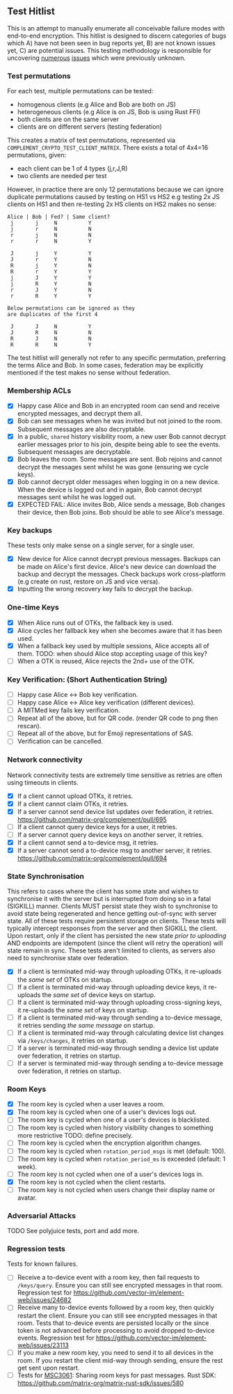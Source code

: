 ## Test Hitlist

This is an attempt to manually enumerate all conceivable failure modes with end-to-end encryption. This hitlist is designed to discern categories of bugs which A) have not been seen in bug reports yet, B) are not known issues yet, C) are potential issues. This testing methodology is responsible for uncovering [numerous](https://github.com/matrix-org/synapse/issues/16680) [issues](https://github.com/matrix-org/synapse/issues/16681) which were previously unknown.

### Test permutations

For each test, multiple permutations can be tested:
 - homogenous clients (e.g Alice and Bob are both on JS)
 - heterogeneous clients (e.g Alice is on JS, Bob is using Rust FFI)
 - both clients are on the same server
 - clients are on different servers (testing federation)

This creates a matrix of test permutations, represented via `COMPLEMENT_CRYPTO_TEST_CLIENT_MATRIX`. There exists a total of 4x4=16 permutations, given:
- each client can be 1 of 4 types (j,r,J,R)
- two clients are needed per test

However, in practice there are only 12 permutations because we can ignore duplicate permutations caused by testing on HS1 vs HS2 e.g testing 2x JS clients on HS1 and then re-testing 2x HS clients on HS2 makes no sense:
```
Alice | Bob | Fed? | Same client?
 j       j     N          Y
 j       r     N          N
 r       j     N          N
 r       r     N          Y

 J       j     Y          Y
 J       r     Y          N
 R       j     Y          N
 R       r     Y          Y
 j       J     Y          Y
 j       R     Y          N
 r       J     Y          N
 r       R     Y          Y

Below permutations can be ignored as they
are duplicates of the first 4

 J       J     N          Y
 J       R     N          N
 R       J     N          N
 R       R     N          Y
```

The test hitlist will generally not refer to any specific permutation, preferring the terms Alice and Bob. In some cases, federation may be explicitly mentioned if the test makes no sense without federation.

### Membership ACLs
- [x] Happy case Alice and Bob in an encrypted room can send and receive encrypted messages, and decrypt them all.
- [x] Bob can see messages when he was invited but not joined to the room. Subsequent messages are also decryptable.
- [x] In a public, `shared` history visibility room, a new user Bob cannot decrypt earlier messages prior to his join, despite being able to see the events. Subsequent messages are decryptable.
- [x] Bob leaves the room. Some messages are sent. Bob rejoins and cannot decrypt the messages sent whilst he was gone (ensuring we cycle keys).
- [x] Bob cannot decrypt older messages when logging in on a new device. When the device is logged out and in again, Bob cannot decrypt messages sent whilst he was logged out.
- [x] EXPECTED FAIL: Alice invites Bob, Alice sends a message, Bob changes their device, then Bob joins. Bob should be able to see Alice's message.

### Key backups
These tests only make sense on a single server, for a single user.

- [x] New device for Alice cannot decrypt previous messages. Backups can be made on Alice's first device. Alice's new device can download the backup and decrypt the messages. Check backups work cross-platform (e.g create on rust, restore on JS and vice versa).
- [x] Inputting the wrong recovery key fails to decrypt the backup.

### One-time Keys
- [x] When Alice runs out of OTKs, the fallback key is used.
- [x] Alice cycles her fallback key when she becomes aware that it has been used.
- [x] When a fallback key used by multiple sessions, Alice accepts all of them. TODO: when should Alice stop accepting usage of this key?
- [ ] When a OTK is reused, Alice rejects the 2nd+ use of the OTK.

### Key Verification: (Short Authentication String)
- [ ] Happy case Alice <-> Bob key verification.
- [ ] Happy case Alice <-> Alice key verification (different devices).
- [ ] A MITMed key fails key verification.
- [ ] Repeat all of the above, but for QR code. (render QR code to png then rescan).
- [ ] Repeat all of the above, but for Emoji representations of SAS.
- [ ] Verification can be cancelled.

### Network connectivity
Network connectivity tests are extremely time sensitive as retries are often using timeouts in clients.

- [x] If a client cannot upload OTKs, it retries.
- [x] If a client cannot claim OTKs, it retries.
- [x] If a server cannot send device list updates over federation, it retries. https://github.com/matrix-org/complement/pull/695
- [ ] If a client cannot query device keys for a user, it retries.
- [ ] If a server cannot query device keys on another server, it retries.
- [x] If a client cannot send a to-device msg, it retries.
- [x] If a server cannot send a to-device msg to another server, it retries. https://github.com/matrix-org/complement/pull/694

### State Synchronisation
This refers to cases where the client has some state and wishes to synchronise it with the server but is interrupted from doing so in a fatal (SIGKILL) manner. Clients MUST persist state they wish to synchronise to avoid state being regenerated and hence getting out-of-sync with server state. All of these tests require persistent storage on clients. These tests will typically intercept responses from the server and then SIGKILL the client. Upon restart, only if the client has persisted the new state _prior to uploading_ AND endpoints are idempotent (since the client will retry the operation) will state remain in sync. These tests aren't limited to clients, as servers also need to synchronise state over federation.

- [x] If a client is terminated mid-way through uploading OTKs, it re-uploads the _same set_ of OTKs on startup.
- [ ] If a client is terminated mid-way through uploading device keys, it re-uploads the _same set_ of device keys on startup.
- [ ] If a client is terminated mid-way through uploading cross-signing keys, it re-uploads the _same set_ of keys on startup.
- [ ] If a client is terminated mid-way through sending a to-device message, it retries sending _the same message_ on startup.
- [ ] If a client is terminated mid-way through calculating device list changes via `/keys/changes`, it retries on startup.
- [ ] If a server is terminated mid-way through sending a device list update over federation, it retries on startup.
- [ ] If a server is terminated mid-way through sending a to-device message over federation, it retries on startup.

### Room Keys
- [x] The room key is cycled when a user leaves a room.
- [x] The room key is cycled when one of a user's devices logs out.
- [ ] The room key is cycled when one of a user's devices is blacklisted.
- [ ] The room key is cycled when history visibility changes to something more restrictive TODO: define precisely.
- [ ] The room key is cycled when the encryption algorithm changes.
- [ ] The room key is cycled when `rotation_period_msgs` is met (default: 100).
- [ ] The room key is cycled when `rotation_period_ms` is exceeded (default: 1 week).
- [ ] The room key is not cycled when one of a user's devices logs in.
- [x] The room key is not cycled when the client restarts.
- [ ] The room key is not cycled when users change their display name or avatar.

### Adversarial Attacks

TODO See polyjuice tests, port and add more.


### Regression tests

Tests for known failures.

 - [ ] Receive a to-device event with a room key, then fail requests to `/keys/query`. Ensure you can still see encrypted messages in that room. Regression test for https://github.com/vector-im/element-web/issues/24682
 - [ ] Receive many to-device events followed by a room key, then quickly restart the client. Ensure you can still see encrypted messages in that room. Tests that to-device events are persisted locally or the since token is not advanced before processing to avoid dropped to-device events. Regression test for https://github.com/vector-im/element-web/issues/23113
 - [ ] If you make a new room key, you need to send it to all devices in the room. If you restart the client mid-way through sending, ensure the rest get sent upon restart.
 - [ ] Tests for [MSC3061](https://github.com/matrix-org/matrix-spec-proposals/pull/3061): Sharing room keys for past messages. Rust SDK: https://github.com/matrix-org/matrix-rust-sdk/issues/580
